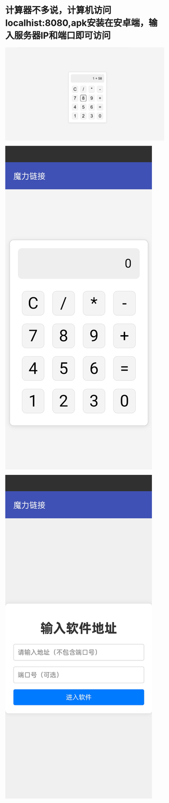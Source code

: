 # 计算器不多说，计算机访问localhist:8080,apk安装在安卓端，输入服务器IP和端口即可访问

![image-20241104212249575](./ReadMe.assets/image-20241104212249575.png)

![Screenshot_2024-11-04-21-24-05-76_0c3c8af6f88ba71](./ReadMe.assets/Screenshot_2024-11-04-21-24-05-76_0c3c8af6f88ba71.jpg)

![Screenshot_](./ReadMe.assets/Screenshot_.jpg)